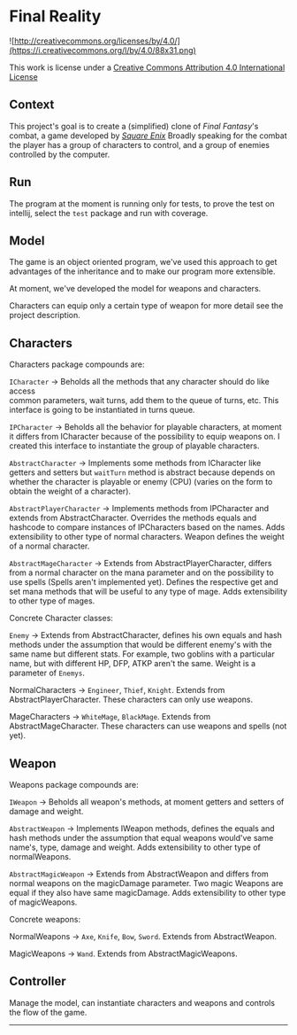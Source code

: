 Final Reality
=============

![http://creativecommons.org/licenses/by/4.0/](https://i.creativecommons.org/l/by/4.0/88x31.png)

This work is license under a 
[Creative Commons Attribution 4.0 International License](http://creativecommons.org/licenses/by/4.0/)

Context
-------

This project's goal is to create a (simplified) clone of _Final Fantasy_'s combat, a game developed
by [_Square Enix_](https://www.square-enix.com)
Broadly speaking for the combat the player has a group of characters to control, and a group of 
enemies controlled by the computer.

Run
-------

The program at the moment is running only for tests, to prove the test on intellij,
select the ```test``` package and run with coverage. 


Model
-------

The game is an object oriented program, we've used 
this approach to get advantages of the inheritance
and to make our program more extensible.

At moment, we've developed the model for weapons and
characters.

Characters can equip only a certain type of weapon
for more detail see the project description. 
 
Characters
-------
Characters package compounds are:

```ICharacter``` -> Beholds all the methods that any character should do like access  
                common parameters, wait turns, add them to the queue of turns, etc.
                This interface is going to be instantiated in turns queue.  
                
```IPCharacter``` -> Beholds all the behavior for playable characters, at moment it differs
                from ICharacter because of the possibility to equip weapons on. I created
                this interface to instantiate the group of playable characters.
                
```AbstractCharacter``` -> Implements some methods from ICharacter like getters and setters
                        but ```waitTurn``` method is abstract because depends on whether the
                        character is playable or enemy (CPU) (varies on the form to obtain
                        the weight of a character).
                        
```AbstractPlayerCharacter``` ->  Implements methods from IPCharacter and extends from
                            AbstractCharacter. Overrides the methods equals and hashcode
                            to compare instances of IPCharacters based on the names.
                            Adds extensibility to other type of normal characters.
                            Weapon defines the weight of a normal character.
                            
```AbstractMageCharacter``` -> Extends from AbstractPlayerCharacter, differs from a normal
                         character on the mana parameter and on the possibility to use 
                         spells (Spells aren't implemented yet). Defines the respective 
                         get and set mana methods that will be useful to any type of mage.
                         Adds extensibility to other type of mages. 
                         
Concrete Character classes:

```Enemy``` -> Extends from AbstractCharacter, defines his own equals and hash methods under the 
         assumption that would be different enemy's with the same name but different stats.
         For example, two goblins with a particular name, but with different HP, DFP, ATKP 
         aren't the same. Weight is a parameter of `Enemys`.

NormalCharacters -> ```Engineer```, ```Thief```, ```Knight```. 
                    Extends from AbstractPlayerCharacter. These characters can only use weapons.

MageCharacters ->  ```WhiteMage```, ```BlackMage```. Extends from AbstractMageCharacter. These
                   characters can use weapons and spells (not yet).

Weapon
-------

Weapons package compounds are:

```IWeapon``` -> Beholds all weapon's methods, at moment getters and setters of damage and 
                 weight.

```AbstractWeapon``` -> Implements IWeapon methods, defines the equals and hash methods under
                  the assumption that equal weapons would've same name's, type, damage and 
                  weight. Adds extensibility to other type of normalWeapons.

```AbstractMagicWeapon``` -> Extends from AbstractWeapon and differs from normal weapons on the
                       magicDamage parameter. Two magic Weapons are equal if they also have
                       same magicDamage. Adds extensibility to other type of magicWeapons.

Concrete weapons:

NormalWeapons -> ```Axe```, ```Knife```, ```Bow```, ```Sword```. Extends from AbstractWeapon.

MagicWeapons -> ```Wand```. Extends from AbstractMagicWeapons.

Controller
-------
Manage the model, can instantiate characters and weapons
and controls the flow of the game.


---